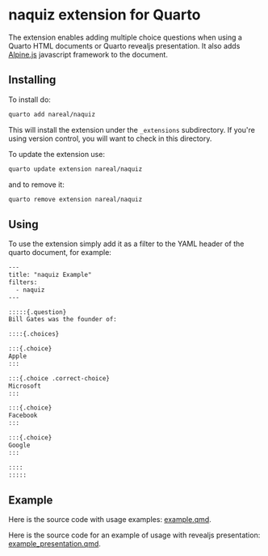 # naquiz extension for Quarto

The extension enables adding multiple choice questions when using a Quarto HTML documents or Quarto revealjs presentation. It also adds [Alpine.js](https://alpinejs.dev/) javascript framework to the document.

## Installing

To install do:

```bash
quarto add nareal/naquiz
```

This will install the extension under the `_extensions` subdirectory.
If you're using version control, you will want to check in this directory.


To update the extension use:

```bash
quarto update extension nareal/naquiz
```

and to remove it:

```bash
quarto remove extension nareal/naquiz
```

## Using

To use the extension simply add it as a filter to the YAML header of the quarto document, for example:

```default
---
title: "naquiz Example"
filters:
  - naquiz
---

:::::{.question}
Bill Gates was the founder of:

::::{.choices}

:::{.choice}
Apple
:::  

:::{.choice .correct-choice}
Microsoft
:::

:::{.choice}
Facebook  
:::

:::{.choice}
Google   
:::

::::
:::::
```

## Example

Here is the source code with usage examples: [example.qmd](example.qmd).


Here is the source code for an example of usage with revealjs presentation: [example_presentation.qmd](example_presentation.qmd).

